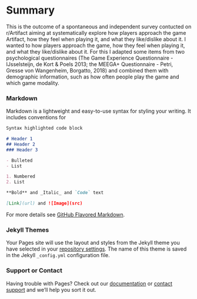 # Summary
This is the outcome of a spontaneous and independent survey contucted on r/Artifact aiming at systematically explore how players approach the game Artifact, how they feel when playing it, and what they like/dislike about it. I wanted to  how players approach the game, how they feel when playing it, and what they like/dislike about it. For this I adapted some items from two psychological questionnaires (The Game Experience Questionnaire - IJsselsteijn, de Kort & Poels 2013; the MEEGA+ Questionnaire - Petri, Gresse von Wangenheim, Borgatto, 2018) and combined them with demographic information, such as how often people play the game and which game modality.


### Markdown

Markdown is a lightweight and easy-to-use syntax for styling your writing. It includes conventions for

```markdown
Syntax highlighted code block

# Header 1
## Header 2
### Header 3

- Bulleted
- List

1. Numbered
2. List

**Bold** and _Italic_ and `Code` text

[Link](url) and ![Image](src)
```

For more details see [GitHub Flavored Markdown](https://guides.github.com/features/mastering-markdown/).

### Jekyll Themes

Your Pages site will use the layout and styles from the Jekyll theme you have selected in your [repository settings](https://github.com/sirt3tris/ArtifactSurvey/settings). The name of this theme is saved in the Jekyll `_config.yml` configuration file.

### Support or Contact

Having trouble with Pages? Check out our [documentation](https://help.github.com/categories/github-pages-basics/) or [contact support](https://github.com/contact) and we’ll help you sort it out.
